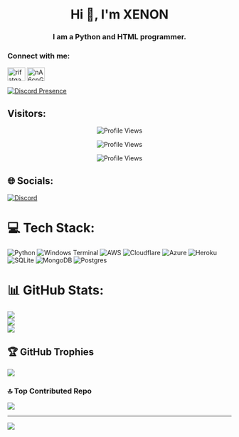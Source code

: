 <h1 align="center">Hi 👋, I'm XENON</h1>
<h3 align="center">I am a Python and HTML programmer.</h3>

<h3 align="left">Connect with me:</h3>
<p align="left">
<a href="https://www.youtube.com/@zenithuniondc" target="blank"><img align="center" src="https://raw.githubusercontent.com/rahuldkjain/github-profile-readme-generator/master/src/images/icons/Social/youtube.svg" alt="rifatgamingop" height="30" width="40" /></a>
<a href="https://dsc.gg/znrunz" target="blank"><img align="center" src="https://raw.githubusercontent.com/rahuldkjain/github-profile-readme-generator/master/src/images/icons/Social/discord.svg" alt="nA6cpGmejn" height="30" width="40" /></a>
</p>

[![Discord Presence](https://lanyard.cnrad.dev/api/844770923537367080)](https://discord.com/users/844770923537367080)
## Visitors:
<p align="center">
  <img src="https://api.visitorbadge.io/api/VisitorHit?user=rifatgamingop&countColorcountColor&countColor=%23FF0000" alt="Profile Views">
</p>
<p align="center">
  <img src="https://img.shields.io/github/followers/rifatgamingop?color=FF0000&style=for-the-badge&logo=github&label=Follow" alt="Profile Views">
</p>
<p align="center">
  <img src="https://img.shields.io/github/stars/rifatgamingop?color=FF0000&style=for-the-badge&logo=github&label=Star" alt="Profile Views">
</p>


## 🌐 Socials:
[![Discord](https://img.shields.io/badge/Discord-%237289DA.svg?logo=discord&logoColor=white)](https://dsc.gg/znrunz) 

# 💻 Tech Stack:
![Python](https://img.shields.io/badge/python-3670A0?style=plastic&logo=python&logoColor=ffdd54) ![Windows Terminal](https://img.shields.io/badge/Windows%20Terminal-%234D4D4D.svg?style=plastic&logo=windows-terminal&logoColor=white) ![AWS](https://img.shields.io/badge/AWS-%23FF9900.svg?style=plastic&logo=amazon-aws&logoColor=white) ![Cloudflare](https://img.shields.io/badge/Cloudflare-F38020?style=plastic&logo=Cloudflare&logoColor=white) ![Azure](https://img.shields.io/badge/azure-%230072C6.svg?style=plastic&logo=microsoftazure&logoColor=white) ![Heroku](https://img.shields.io/badge/heroku-%23430098.svg?style=plastic&logo=heroku&logoColor=white) ![SQLite](https://img.shields.io/badge/sqlite-%2307405e.svg?style=plastic&logo=sqlite&logoColor=white) ![MongoDB](https://img.shields.io/badge/MongoDB-%234ea94b.svg?style=plastic&logo=mongodb&logoColor=white) ![Postgres](https://img.shields.io/badge/postgres-%23316192.svg?style=plastic&logo=postgresql&logoColor=white)
# 📊 GitHub Stats:
![](https://github-readme-stats.vercel.app/api?username=rifatgamingop&theme=radical&hide_border=false&include_all_commits=false&count_private=false)<br/>
![](https://github-readme-streak-stats.herokuapp.com/?user=rifatgamingop&theme=radical&hide_border=false)<br/>
![](https://github-readme-stats.vercel.app/api/top-langs/?username=AxZeRxD&theme=radical&hide_border=false&include_all_commits=false&count_private=false&layout=compact)

## 🏆 GitHub Trophies
![](https://github-profile-trophy.vercel.app/?username=rifatgamingop&theme=radical&no-frame=false&no-bg=true&margin-w=4)

### 🔝 Top Contributed Repo
![](https://github-contributor-stats.vercel.app/api?username=rifatgamingop&limit=5&theme=dark&combine_all_yearly_contributions=true)

---
[![]([https://visitcount.itsvg.in/api?id=AxZeRxD&icon=0&color=0)](https://visitcount.itsvg.in](https://profile-counter.glitch.me/rifatgamingop/count.svg)https://profile-counter.glitch.me/rifatgamingop/count.svg)
